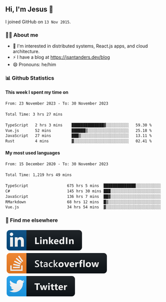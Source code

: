 ## Hi, I'm Jesus 👋

I joined GitHub on `13 Nov 2015`.

<!-- Talking about you -->

### 👨‍💻 About me

- 👦 I'm interested in distributed systems, React.js apps, and cloud architecture.
- ⚡️ I have a blog at <https://jsantanders.dev/blog>
- 😄 Pronouns: he/him

### 📊 Github Statistics

#### This week I spent my time on

<!--START_SECTION:weekly-->

```txt
From: 23 November 2023 - To: 30 November 2023

Total Time: 3 hrs 27 mins

TypeScript   2 hrs 3 mins    ██████████████▓░░░░░░░░░░   59.30 %
Vue.js       52 mins         ██████▒░░░░░░░░░░░░░░░░░░   25.18 %
JavaScript   27 mins         ███▒░░░░░░░░░░░░░░░░░░░░░   13.11 %
Rust         4 mins          ▓░░░░░░░░░░░░░░░░░░░░░░░░   02.41 %
```

<!--END_SECTION:weekly-->

#### My most used languages

<!--START_SECTION:alltime-->

```txt
From: 15 December 2020 - To: 30 November 2023

Total Time: 1,219 hrs 49 mins

TypeScript                 675 hrs 5 mins  ██████████████░░░░░░░░░░░   55.34 %
C#                         145 hrs 30 mins ███░░░░░░░░░░░░░░░░░░░░░░   11.93 %
JavaScript                 136 hrs 7 mins  ██▓░░░░░░░░░░░░░░░░░░░░░░   11.16 %
RMarkdown                  68 hrs 12 mins  █▒░░░░░░░░░░░░░░░░░░░░░░░   05.59 %
Vue.js                     34 hrs 54 mins  ▓░░░░░░░░░░░░░░░░░░░░░░░░   02.86 %
```

<!--END_SECTION:alltime-->

### 📢 Find me elsewhere

<p>
  <a target="_blank" href="https://linkedin.com/in/jsantanders">
    <img src="https://github.com/jsantanders/jsantanders/blob/master/img/linkedin.svg" alt="LinkedIn" style="vertical-align:top; margin:4px">
  </a>
  
  <a target="_blank" href="https://stackoverflow.com/users/7318331/jesus-santander">
    <img src="https://github.com/jsantanders/jsantanders/blob/master/img/stackoverflow.svg" alt="StackOverflow" style="vertical-align:top; margin:4px">
  </a>
  
  <a target="_blank" href="http://twitter.com/jsantanders">
    <img src="https://github.com/jsantanders/jsantanders/blob/master/img/twitter.svg" alt="Twitter" style="vertical-align:top; margin:4px">
  </a>
</p>
